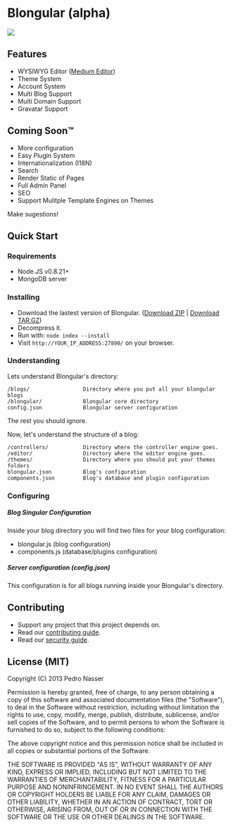 # Blongular (alpha)

![](https://dl.dropboxusercontent.com/u/21773527/blongular.jpg)

## Features

- WYSIWYG Editor ([Medium Editor](https://github.com/daviferreira/medium-editor))
- Theme System
- Account System
- Multi Blog Support
- Multi Domain Support
- Gravatar Support

## Coming Soon™

- More configuration
- Easy Plugin System
- Internationalization (I18N)
- Search
- Render Static of Pages
- Full Admin Panel
- SEO
- Support Mulitple Template Engines on Themes

Make sugestions!

## Quick Start

### Requirements

- Node.JS v0.8.21+
- MongoDB server

### Installing

- Download the lastest version of Blongular. ([Download ZIP](http://blongular.com/latest.zip) | [Download TAR.GZ](http://blongular.com/latest.tar.gz))
- Decompress it.
- Run with: `node index --install`
- Visit `http://YOUR_IP_ADDRESS:27890/` on your browser.

### Understanding

Lets understand Blongular's directory:

```
/blogs/					Directory where you put all your blongular blogs
/blongular/				Blongular core directory
config.json				Blongular server configuration
```

The rest you should ignore.

Now, let's understand the structure of a blog:

```
/controllers/			Directory where the controller engine goes.
/editor/				Directory where the editor engine goes.
/themes/				Directory where you should put your themes folders
blongular.json			Blog's configuration
components.json			Blog's database and plugin configuration
```

### Configuring

##### Blog Singular Configuration

Inside your blog directory you will find two files for your blog configuration:

- blongular.js (blog configuration)
- components.js (database/plugins configuration)

##### Server configuration (config.json)

This configuration is for all blogs running inside your Blongular's directory.

## Contributing

- Support any project that this project depends on.
- Read our [contributing guide](https://github.com/blongular/blongular/blob/master/CONTRIBUTING.md).
- Read our [security guide](https://github.com/blongular/blongular/blob/master/SECURITY.md).

## License (MIT)

Copyright (C) 2013 Pedro Nasser

Permission is hereby granted, free of charge, to any person obtaining a copy of this software and associated documentation files (the "Software"), to deal in the Software without restriction, including without limitation the rights to use, copy, modify, merge, publish, distribute, sublicense, and/or sell copies of the Software, and to permit persons to whom the Software is furnished to do so, subject to the following conditions:

The above copyright notice and this permission notice shall be included in all copies or substantial portions of the Software.

THE SOFTWARE IS PROVIDED "AS IS", WITHOUT WARRANTY OF ANY KIND, EXPRESS OR IMPLIED, INCLUDING BUT NOT LIMITED TO THE WARRANTIES OF MERCHANTABILITY, FITNESS FOR A PARTICULAR PURPOSE AND NONINFRINGEMENT. IN NO EVENT SHALL THE AUTHORS OR COPYRIGHT HOLDERS BE LIABLE FOR ANY CLAIM, DAMAGES OR OTHER LIABILITY, WHETHER IN AN ACTION OF CONTRACT, TORT OR OTHERWISE, ARISING FROM, OUT OF OR IN CONNECTION WITH THE SOFTWARE OR THE USE OR OTHER DEALINGS IN THE SOFTWARE.